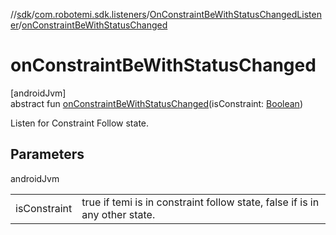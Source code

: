 //[sdk](../../../index.md)/[com.robotemi.sdk.listeners](../index.md)/[OnConstraintBeWithStatusChangedListener](index.md)/[onConstraintBeWithStatusChanged](on-constraint-be-with-status-changed.md)

# onConstraintBeWithStatusChanged

[androidJvm]\
abstract fun [onConstraintBeWithStatusChanged](on-constraint-be-with-status-changed.md)(isConstraint: [Boolean](https://kotlinlang.org/api/latest/jvm/stdlib/kotlin/-boolean/index.html))

Listen for Constraint Follow state.

## Parameters

androidJvm

| | |
|---|---|
| isConstraint | true if temi is in constraint follow state, false if is in any other state. |
